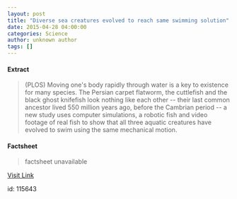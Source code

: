 ```yaml
---
layout: post
title: "Diverse sea creatures evolved to reach same swimming solution"
date: 2015-04-28 04:00:00
categories: Science
author: unknown author
tags: []
---
```



#### Extract
>(PLOS) Moving one's body rapidly through water is a key to existence for many species. The Persian carpet flatworm, the cuttlefish and the black ghost knifefish look nothing like each other -- their last common ancestor lived 550 million years ago, before the Cambrian period -- a new study uses computer simulations, a robotic fish and video footage of real fish to show that all three aquatic creatures have evolved to swim using the same mechanical motion.

#### Factsheet
>factsheet unavailable

[Visit Link](http://www.eurekalert.org/pub_releases/2015-04/p-dsc042415.php)

id:  115643
